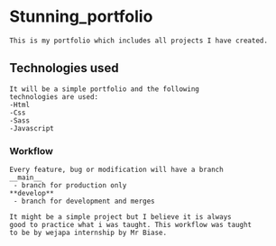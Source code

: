 # Stunning_portfolio

    This is my portfolio which includes all projects I have created.

## Technologies used

    It will be a simple portfolio and the following
    technologies are used:
    -Html
    -Css
    -Sass
    -Javascript

### Workflow

    Every feature, bug or modification will have a branch
    __main__ 
     - branch for production only
    **develop** 
     - branch for development and merges

    It might be a simple project but I believe it is always
    good to practice what i was taught. This workflow was taught
    to be by wejapa internship by Mr Biase.
